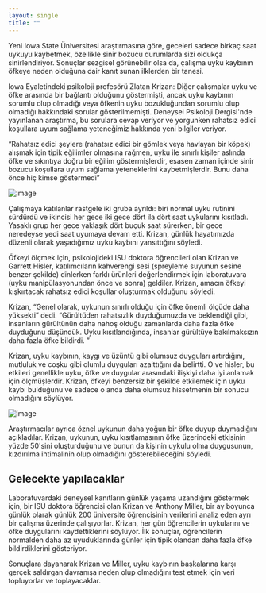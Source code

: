 ```yaml
---
layout: single
title: ""
---
```

Yeni Iowa State Üniversitesi araştırmasına göre, geceleri sadece birkaç saat uykuyu kaybetmek, özellikle sinir bozucu durumlarda sizi oldukça sinirlendiriyor. Sonuçlar sezgisel görünebilir olsa da, çalışma uyku kaybının öfkeye neden olduğuna dair kanıt sunan ilklerden bir tanesi.

Iowa Eyaletindeki psikoloji profesörü Zlatan Krizan: Diğer çalışmalar uyku ve öfke arasında bir bağlantı olduğunu göstermişti, ancak uyku kaybının sorumlu olup olmadığı veya öfkenin uyku bozukluğundan sorumlu olup olmadığı hakkındaki sorular gösterilmemişti. Deneysel Psikoloji Dergisi'nde yayınlanan araştırma, bu sorulara cevap veriyor ve yorgunken rahatsız edici koşullara uyum sağlama yeteneğimiz hakkında yeni bilgiler veriyor.

“Rahatsız edici şeylere (rahatsız edici bir gömlek veya havlayan bir köpek) alışmak için tipik eğilimler olmasına rağmen, uyku ile sınırlı kişiler aslında öfke ve sıkıntıya doğru bir eğilim göstermişlerdir, esasen zaman içinde sinir bozucu koşullara uyum sağlama yeteneklerini kaybetmişlerdir. Bunu daha önce hiç kimse göstermedi”

![image](https://media.tenor.com/images/7b744526a279e76897673300ecf64e90/tenor.gif)

Çalışmaya katılanlar rastgele iki gruba ayrıldı: biri normal uyku rutinini sürdürdü ve ikincisi her gece iki gece dört ila dört saat uykularını kısıtladı. Yasaklı grup her gece yaklaşık dört buçuk saat sürerken, bir gece neredeyse yedi saat uyumaya devam etti. Krizan, günlük hayatımızda düzenli olarak yaşadığımız uyku kaybını yansıttığını söyledi.

Öfkeyi ölçmek için, psikolojideki ISU doktora öğrencileri olan Krizan ve Garrett Hisler, katılımcıların kahverengi sesi (spreyleme suyunun sesine benzer şekilde) dinlerken farklı ürünleri değerlendirmek için laboratuvara (uyku manipülasyonundan önce ve sonra) geldiler. Krizan, amacın öfkeyi kışkırtacak rahatsız edici koşullar oluşturmak olduğunu söyledi.

Krizan, “Genel olarak, uykunun sınırlı olduğu için öfke önemli ölçüde daha yüksekti” dedi. “Gürültüden rahatsızlık duyduğumuzda ve beklendiği gibi, insanların gürültünün daha nahoş olduğu zamanlarda daha fazla öfke duyduğunu düşündük. Uyku kısıtlandığında, insanlar gürültüye bakılmaksızın daha fazla öfke bildirdi. ”

Krizan, uyku kaybının, kaygı ve üzüntü gibi olumsuz duyguları artırdığını, mutluluk ve coşku gibi olumlu duyguları azalttığını da belirtti. O ve hisler, bu etkileri genellikle uyku, öfke ve duygular arasındaki ilişkiyi daha iyi anlamak için ölçmüşlerdir. Krizan, öfkeyi benzersiz bir şekilde etkilemek için uyku kaybı bulduğunu ve sadece o anda daha olumsuz hissetmenin bir sonucu olmadığını söylüyor.

![image](https://media.tenor.com/images/27c19e33a77ef953315431db3089b672/tenor.gif)

Araştırmacılar ayrıca öznel uykunun daha yoğun bir öfke duyup duymadığını açıkladılar. Krizan, uykunun, uyku kısıtlamasının öfke üzerindeki etkisinin yüzde 50'sini oluşturduğunu ve bunun da kişinin uykulu olma duygusunun, kızdırılma ihtimalinin olup olmadığını gösterebileceğini söyledi.

Gelecekte yapılacaklar
-
Laboratuvardaki deneysel kanıtların günlük yaşama uzandığını göstermek için, bir ISU doktora öğrencisi olan Krizan ve Anthony Miller, bir ay boyunca günlük olarak günlük 200 üniversite öğrencisinin verilerini analiz eden ayrı bir çalışma üzerinde çalışıyorlar. Krizan, her gün öğrencilerin uykularını ve öfke duygularını kaydettiklerini söylüyor. İlk sonuçlar, öğrencilerin normalden daha az uyuduklarında günler için tipik olandan daha fazla öfke bildirdiklerini gösteriyor.

Sonuçlara dayanarak Krizan ve Miller, uyku kaybının başkalarına karşı gerçek saldırgan davranışa neden olup olmadığını test etmek için veri topluyorlar ve toplayacaklar.
